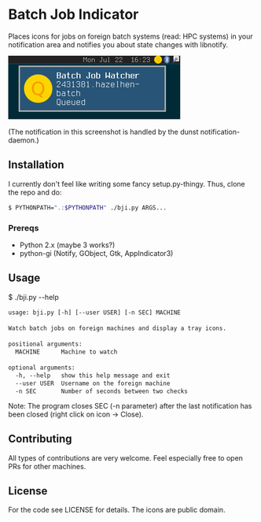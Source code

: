 # Batch Job Indicator

Places icons for jobs on foreign batch systems (read: HPC systems)
in your notification area and notifies you about state changes
with libnotify.

![screenshot](https://raw.githubusercontent.com/hirschsn/batch-job-indicator/master/screenshot.png)

(The notification in this screenshot is handled by the dunst notification-daemon.)

## Installation

I currently don't feel like writing some fancy setup.py-thingy.
Thus, clone the repo and do:
```sh
$ PYTHONPATH=".:$PYTHONPATH" ./bji.py ARGS...
```

### Prereqs

- Python 2.x (maybe 3 works?)
- python-gi (Notify, GObject, Gtk, AppIndicator3)

## Usage

$ ./bji.py --help
```
usage: bji.py [-h] [--user USER] [-n SEC] MACHINE

Watch batch jobs on foreign machines and display a tray icons.

positional arguments:
  MACHINE      Machine to watch

optional arguments:
  -h, --help   show this help message and exit
  --user USER  Username on the foreign machine
  -n SEC       Number of seconds between two checks
```

Note: The program closes SEC (-n parameter) after the last notification has been closed
(right click on icon -> Close).

## Contributing

All types of contributions are very welcome. Feel especially free to open PRs for other machines.

## License

For the code see LICENSE for details. The icons are public domain.

